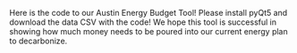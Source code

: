 Here is the code to our Austin Energy Budget Tool! Please install pyQt5 and download the data CSV with the code!
We hope this tool is successful in showing how much money needs to be poured into our current energy plan to decarbonize.

